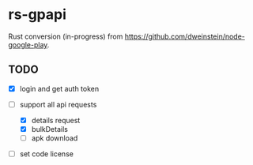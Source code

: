 rs-gpapi
==========

Rust conversion (in-progress) from https://github.com/dweinstein/node-google-play.

TODO
----
- [x] login and get auth token
- [ ] support all api requests
  - [x] details request
  - [x] bulkDetails
  - [ ] apk download
- [ ] set code license

